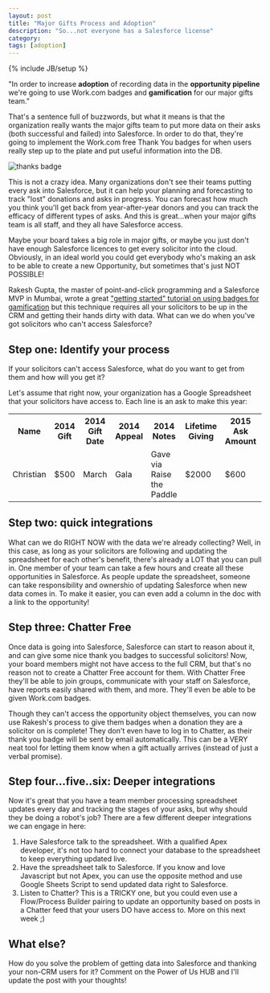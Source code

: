 ```yaml
---
layout: post
title: "Major Gifts Process and Adoption"
description: "So...not everyone has a Salesforce license"
category: 
tags: [adoption]
---
```

{% include JB/setup %}

"In order to increase **adoption** of recording data in the **opportunity pipeline** we're going to use Work.com badges and **gamification** for our major gifts team."

That's a sentence full of buzzwords, but what it means is that the organization really wants the major gifts team to put more data on their asks (both successful and failed) into Salesforce. In order to do that, they're going to implement the Work.com free Thank You badges for when users really step up to the plate and put useful information into the DB.

![thanks badge](https://blog.internetcreations.com/wp-content/uploads/2015/01/work-thanks.png)

This is not a crazy idea. Many organizations don't see their teams putting every ask into Salesforce, but it can help your planning and forecasting to track "lost" donations and asks in progress. You can forecast how much you think you'll get back from year-after-year donors and you can track the efficacy of different types of asks. And this is great...when your major gifts team is all staff, and they all have Salesforce access. 

Maybe your board takes a big role in major gifts, or maybe you just don't have enough Salesforce licences to get every solicitor into the cloud. Obviously, in an ideal world you could get everybody who's making an ask to be able to create a new Opportunity, but sometimes that's just NOT POSSIBLE!

Rakesh Gupta, the master of point-and-click programming and a Salesforce MVP in Mumbai, wrote a great ["getting started" tutorial on using badges for gamification](https://rakeshistom.wordpress.com/2015/03/19/getting-started-with-process-builder-part-12-implement-gamification-to-your-salesforce/) but this technique requires all your solicitors to be up in the CRM and getting their hands dirty with data. What can we do when you've got solicitors who can't access Salesforce?

## Step one: Identify your process
If your solicitors can't access Salesforce, what do you want to get from them and how will you get it?

Let's assume that right now, your organization has a Google Spreadsheet that your solicitors have access to. Each line is an ask to make this year:
<table><tr><th>Name</th><th>2014 Gift</th><th>2014 Gift Date</th><th>2014 Appeal</th><th>2014 Notes</th><th>Lifetime Giving</th><th>2015 Ask Amount</th><th>2015 Ask Date</th><th>2015 Solicitor</th><th>2015 Notes</th><th>Won?</th></tr>
<tr><td>Christian</td><td>$500</td><td>March</td><td>Gala</td><td>Gave via Raise the Paddle</td><td>$2000</td><td>$600</td><td>Feb</td><td>Mark</td><td>Get coffee before the Gala</td><td>Yes</td></tr></table>

## Step two: quick integrations
What can we do RIGHT NOW with the data we're already collecting? Well, in this case, as long as your solicitors are following and updating the spreadsheet for each other's benefit, there's already a LOT that you can pull in. One member of your team can take a few hours and create all these opportunities in Salesforce. As people update the spreadsheet, someone can take responsibility and ownershio of updating Salesforce when new data comes in. To make it easier, you can even add a column in the doc with a link to the opportunity!

## Step three: Chatter Free
Once data is going into Salesforce, Salesforce can start to reason about it, and can give some nice thank you badges to successful solicitors! Now, your board members might not have access to the full CRM, but that's no reason not to create a Chatter Free account for them. With Chatter Free they'll be able to join groups, communicate with your staff on Salesforce, have reports easily shared with them, and more. They'll even be able to be given Work.com badges.

Though they can't access the opportunity object themselves, you can now use Rakesh's process to give them badges when a donation they are a solicitor on is complete! They don't even have to log in to Chatter, as their thank you badge will be sent by email automatically. This can be a VERY neat tool for letting them know when a gift actually arrives (instead of just a verbal promise).

## Step four...five..six: Deeper integrations
Now it's great that you have a team member processing spreadsheet updates every day and tracking the stages of your asks, but why should they be doing a robot's job? There are a few different deeper integrations we can engage in here:

1. Have Salesforce talk to the spreadsheet. With a qualified Apex developer, it's not too hard to connect your database to the spreadsheet to keep everything updated live.
2. Have the spreadsheet talk to Salesforce. If you know and love Javascript but not Apex, you can use the opposite method and use Google Sheets Script to send updated data right to Salesforce.
3. Listen to Chatter? This is a TRICKY one, but you could even use a Flow/Process Builder pairing to update an opportunity based on posts in a Chatter feed that your users DO have access to. More on this next week ;)

## What else?

How do you solve the problem of getting data into Salesforce and thanking your non-CRM users for it? Comment on the Power of Us HUB and I'll update the post with your thoughts!
